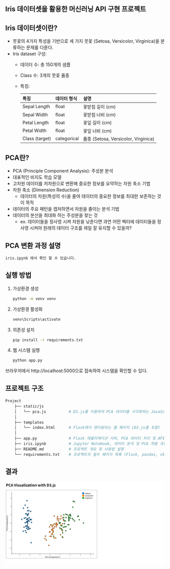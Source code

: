 ## Iris 데이터셋을 활용한 머신러닝 API 구현 프로젝트

## Iris 데이터셋이란?
- 붓꽃의 4가지 특성을 기반으로 세 가지 붓꽃 (Setosa, Versicolor, Virginica)을 분류하는 문제를 다룬다.
- Iris dataset 구성:
    - 데이터 수: 총 150개의 샘플
    - Class 수: 3개의 붓꽃 품종
    - 특징:  

        | 특징            | 데이터 형식   | 설명                                 |
        |-----------------|---------------|--------------------------------------|
        | Sepal Length    | float         | 꽃받침 길이 (cm)                    |
        | Sepal Width     | float         | 꽃받침 너비 (cm)                    |
        | Petal Length    | float         | 꽃잎 길이 (cm)                      |
        | Petal Width     | float         | 꽃잎 너비 (cm)                      |
        | Class (target)  | categorical   | 품종 (Setosa, Versicolor, Virginica) |

## PCA란?
- PCA (Principle Component Analysis): 주성분 분석
- 대표적인 비지도 학습 모델
- 고차원 데이터를 저차원으로 변환해 중요한 정보를 요약하는 차원 축소 기법
- 차원 축소 (Dimension Reduction)
    - 데이터의 차원(특성의 수)을 줄여 데이터의 중요한 정보를 최대한 보존하는 것이 목적
- 데이터의 주요 패턴을 캡처하면서 차원을 줄이는 분석 기법
- 데이터의 분산을 최대화 하는 주성분을 찾는 것
    - ex. 데이터들을 정사영 시켜 차원을 낮춘다면 과연 어떤 벡터에 데이터들을 정사영 시켜야 원래의 데이터 구조를 제일 잘 유지할 수 있을까?

## PCA 변환 과정 설명
```bash
iris.ipynb 에서 확인 할 수 있습니다.
```

## 실행 방법
1. 가상환경 생성
    ```bash
    python -m venv venv
    ```
2. 가상환경 활성화
    ```bash
    venv\Scripts\activate
    ```
3. 의존성 설치
    ```bash
    pip install -r requirements.txt
    ```
4. 웹 시스템 실행
    ```bash
    python app.py
    ```
브라우저에서 http://localhost:5000으로 접속하여 시스템을 확인할 수 있다.

## 프로젝트 구조
```bash
Project
    ├── static/js                      
    │   └── pca.js          # D3.js를 이용하여 PCA 데이터를 시각화하는 JavaScript 파일  
    │  
    ├── templates
    │   └── index.html      # Flask에서 렌더링되는 웹 페이지 (D3.js를 포함)  
    │   
    ├── app.py              # Flask 애플리케이션 서버, PCA 데이터 처리 및 API 제공  
    ├── iris.ipynb          # Jupyter Notebook, 데이터 분석 및 PCA 적용 과정 기록  
    ├── README.md           # 프로젝트 개요 및 사용법 설명 
    └── requirements.txt    # 프로젝트의 필수 패키지 목록 (Flask, pandas, sklearn 등) 
```

## 결과
![alt text](image_for_README/image.png)